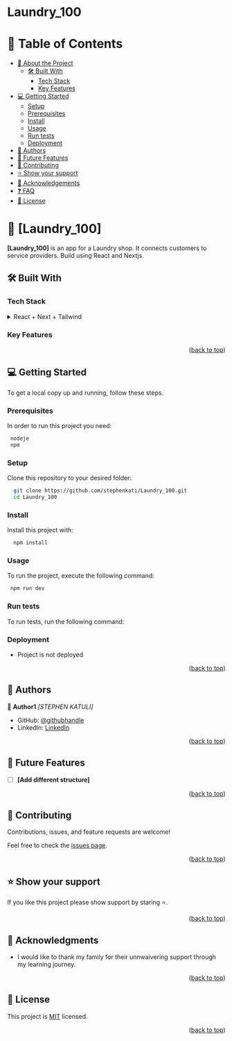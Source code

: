 # Laundry_100

<a name="readme-top"></a>

# 📗 Table of Contents

- [📖 About the Project](#about-project)
  - [🛠 Built With](#built-with)
    - [Tech Stack](#tech-stack)
    - [Key Features](#key-features)
- [💻 Getting Started](#getting-started)
  - [Setup](#setup)
  - [Prerequisites](#prerequisites)
  - [Install](#install)
  - [Usage](#usage)
  - [Run tests](#run-tests)
  - [Deployment](#triangular_flag_on_post-deployment)
- [👥 Authors](#authors)
- [🔭 Future Features](#future-features)
- [🤝 Contributing](#contributing)
- [⭐️ Show your support](#support)
- [🙏 Acknowledgements](#acknowledgements)
- [❓ FAQ](#faq)
- [📝 License](#license)

<!-- PROJECT DESCRIPTION -->

# 📖 [Laundry_100] <a name="about-project"></a>

**[Laundry_100]** is an app for a Laundry shop. It connects customers to service providers. Build using React and Nextjs.

## 🛠 Built With <a name="built-with"></a>

### Tech Stack <a name="tech-stack"></a>

<details>
  <summary>React + Next + Tailwind</summary>
  <ul>
    <li><a>https://nextjs.org/</a></li>
    <li><a>https://react.dev</a></li>
    <li><a>https://tailwindui.com</a></li>
  </ul>
</details>

<!-- Features -->

### Key Features <a name="key-features"></a>

<!-- - **[]**
- **[]**
- **[]**
- **[]** -->

<p align="right">(<a href="#readme-top">back to top</a>)</p>

<!-- GETTING STARTED -->

## 💻 Getting Started <a name="getting-started"></a>

To get a local copy up and running, follow these steps.

### Prerequisites

In order to run this project you need:

```sh
 nodeje
 npm
```

### Setup

Clone this repository to your desired folder:

```sh
  git clone https://github.com/stephenkati/Laundry_100.git
  cd Laundry_100
```

### Install

Install this project with:

```sh
  npm install
```

### Usage

To run the project, execute the following command:

```sh
 npm run dev
```

### Run tests

To run tests, run the following command:


### Deployment

  - Project is not deployed

<p align="right">(<a href="#readme-top">back to top</a>)</p>

<!-- AUTHORS -->

## 👥 Authors <a name="authors"></a>

👤 **Author1**
 *[STEPHEN KATULI]*
 
- GitHub: [@githubhandle](https://github.com/stephenkati)
- LinkedIn: [LinkedIn](https://www.linkedin.com/in/stephen-katuli/)

<p align="right">(<a href="#readme-top">back to top</a>)</p>

<!-- FUTURE FEATURES -->

## 🔭 Future Features <a name="future-features"></a>

- [ ] **[Add different structure]**

<p align="right">(<a href="#readme-top">back to top</a>)</p>

<!-- CONTRIBUTING -->

## 🤝 Contributing <a name="contributing"></a>

Contributions, issues, and feature requests are welcome!

Feel free to check the [issues page](https://github.com/stephenkati/Laundry_100/issues).

<p align="right">(<a href="#readme-top">back to top</a>)</p>

<!-- SUPPORT -->

## ⭐️ Show your support <a name="support"></a>

If you like this project please show support by staring ⭐️.

<p align="right">(<a href="#readme-top">back to top</a>)</p>

<!-- ACKNOWLEDGEMENTS -->

## 🙏 Acknowledgments <a name="acknowledgements"></a>

* I would like to thank my family for their unnwaivering support through my learning journey.

<p align="right">(<a href="#readme-top">back to top</a>)</p>

<!-- LICENSE -->

## 📝 License <a name="license"></a>

This project is [MIT](./LICENSE) licensed.

<p align="right">(<a href="#readme-top">back to top</a>)</p>